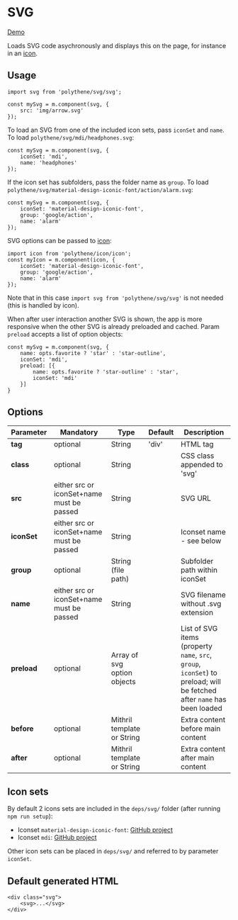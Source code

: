 # SVG

<a class="btn-demo" href="http://arthurclemens.github.io/Polythene-examples/index.html#/svg">Demo</a>

Loads SVG code asychronously and displays this on the page, for instance in an [icon](#icon).


## Usage

	import svg from 'polythene/svg/svg';

	const mySvg = m.component(svg, {
		src: 'img/arrow.svg'
	});

To load an SVG from one of the included icon sets, pass `iconSet` and `name`. To load `polythene/svg/mdi/headphones.svg`:

	const mySvg = m.component(svg, {
		iconSet: 'mdi',
		name: 'headphones'
	});

If the icon set has subfolders, pass the folder name as `group`. To load `polythene/svg/material-design-iconic-font/action/alarm.svg`:

	const mySvg = m.component(svg, {
	    iconSet: 'material-design-iconic-font',
	    group: 'google/action',
	    name: 'alarm'
	});

SVG options can be passed to [icon](#icon):

	import icon from 'polythene/icon/icon';
	const myIcon = m.component(icon, {
	    iconSet: 'material-design-iconic-font',
	    group: 'google/action',
	    name: 'alarm'
	});

Note that in this case `import svg from 'polythene/svg/svg'` is not needed (this is handled by icon). 

When after user interaction another SVG is shown, the app is more responsive when the other SVG is already preloaded and cached. Param `preload` accepts a list of option objects:

	const mySvg = m.component(svg, {
        name: opts.favorite ? 'star' : 'star-outline',
        iconSet: 'mdi',
        preload: [{
            name: opts.favorite ? 'star-outline' : 'star',
            iconSet: 'mdi'
        }]
    }


## Options

| **Parameter** |  **Mandatory** | **Type** | **Default** | **Description** |
| ------------- | -------------- | -------- | ----------- | --------------- |
| **tag** | optional | String | 'div' | HTML tag |
| **class** | optional | String |  | CSS class appended to 'svg' |
| **src** | either src or iconSet+name must be passed | String |  | SVG URL |
| **iconSet** | either src or iconSet+name must be passed | String |  | Iconset name - see below |
| **group** | optional | String (file path) |  | Subfolder path within iconSet |
| **name** | either src or iconSet+name must be passed | String |  | SVG filename without .svg extension |
| **preload** | optional | Array of svg option objects | | List of SVG items (property `name`, `src`, `group`, `iconSet`) to preload; will be fetched after `name` has been loaded |
| **before** | optional | Mithril template or String | | Extra content before main content |
| **after** | optional | Mithril template or String | | Extra content after main content |


## Icon sets

By default 2 icons sets are included in the `deps/svg/` folder (after running `npm run setup`):

* Iconset `material-design-iconic-font`: [GitHub project](https://github.com/zavoloklom/material-design-iconic-font)
* Iconset `mdi`: [GitHub project](https://github.com/Templarian/MaterialDesign)

Other icon sets can be placed in `deps/svg/` and referred to by parameter `iconSet`.



## Default generated HTML

	<div class="svg">
		<svg>...</svg>
	</div>

